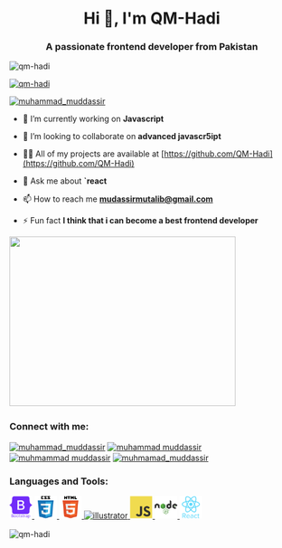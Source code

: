 
<h1 align="center">Hi 👋, I'm QM-Hadi</h1>
<h3 align="center">A passionate frontend developer from Pakistan</h3>

<p align="left"> <img src="https://komarev.com/ghpvc/?username=qm-hadi&label=Profile%20views&color=0e75b6&style=flat" alt="qm-hadi" /> </p>

<p align="left"> <a href="https://github.com/ryo-ma/github-profile-trophy"><img src="https://github-profile-trophy.vercel.app/?username=qm-hadi" alt="qm-hadi" /></a> </p>

<p align="left"> <a href="https://twitter.com/muhammad_muddassir" target="blank"><img src="https://img.shields.io/twitter/follow/muhammad_muddassir?logo=twitter&style=for-the-badge" alt="muhammad_muddassir" /></a> </p>

- 🔭 I’m currently working on **Javascript**

- 👯 I’m looking to collaborate on **advanced javascr5ipt**

- 👨‍💻 All of my projects are available at [https://github.com/QM-Hadi](https://github.com/QM-Hadi)

- 💬 Ask me about **`react**

- 📫 How to reach me **mudassirmutalib@gmail.com**

- ⚡ Fun fact **I think that i can become a best frontend developer**


<img style="height: 300px;width: 400px;" src="https://user-images.githubusercontent.com/69011963/137184767-79a13ec7-1bb3-4341-a6da-3a149c9c159a.gif" alt="">
<h3 align="left">Connect with me:</h3>
<p align="left">
<a href="https://twitter.com/muhammad_muddassir" target="blank"><img align="center" src="https://raw.githubusercontent.com/rahuldkjain/github-profile-readme-generator/master/src/images/icons/Social/twitter.svg" alt="muhammad_muddassir" height="30" width="40" /></a>
<a href="https://linkedin.com/in/muhammad muddassir" target="blank"><img align="center" src="https://raw.githubusercontent.com/rahuldkjain/github-profile-readme-generator/master/src/images/icons/Social/linked-in-alt.svg" alt="muhammad muddassir" height="30" width="40" /></a>
<a href="https://fb.com/muhmammad muddassir" target="blank"><img align="center" src="https://raw.githubusercontent.com/rahuldkjain/github-profile-readme-generator/master/src/images/icons/Social/facebook.svg" alt="muhmammad muddassir" height="30" width="40" /></a>
<a href="https://instagram.com/muhmamad_muddassir" target="blank"><img align="center" src="https://raw.githubusercontent.com/rahuldkjain/github-profile-readme-generator/master/src/images/icons/Social/instagram.svg" alt="muhmamad_muddassir" height="30" width="40" /></a>
</p>

<h3 align="left">Languages and Tools:</h3>
<p align="left"> <a href="https://getbootstrap.com" target="_blank" rel="noreferrer"> <img src="https://raw.githubusercontent.com/devicons/devicon/master/icons/bootstrap/bootstrap-plain-wordmark.svg" alt="bootstrap" width="40" height="40"/> </a> <a href="https://www.w3schools.com/css/" target="_blank" rel="noreferrer"> <img src="https://raw.githubusercontent.com/devicons/devicon/master/icons/css3/css3-original-wordmark.svg" alt="css3" width="40" height="40"/> </a> <a href="https://www.w3.org/html/" target="_blank" rel="noreferrer"> <img src="https://raw.githubusercontent.com/devicons/devicon/master/icons/html5/html5-original-wordmark.svg" alt="html5" width="40" height="40"/> </a> <a href="https://www.adobe.com/in/products/illustrator.html" target="_blank" rel="noreferrer"> <img src="https://www.vectorlogo.zone/logos/adobe_illustrator/adobe_illustrator-icon.svg" alt="illustrator" width="40" height="40"/> </a> <a href="https://developer.mozilla.org/en-US/docs/Web/JavaScript" target="_blank" rel="noreferrer"> <img src="https://raw.githubusercontent.com/devicons/devicon/master/icons/javascript/javascript-original.svg" alt="javascript" width="40" height="40"/> </a> <a href="https://nodejs.org" target="_blank" rel="noreferrer"> <img src="https://raw.githubusercontent.com/devicons/devicon/master/icons/nodejs/nodejs-original-wordmark.svg" alt="nodejs" width="40" height="40"/> </a> <a href="https://reactjs.org/" target="_blank" rel="noreferrer"> <img src="https://raw.githubusercontent.com/devicons/devicon/master/icons/react/react-original-wordmark.svg" alt="react" width="40" height="40"/> </a> </p>

<p><img align="center" src="https://github-readme-stats.vercel.app/api/top-langs?username=qm-hadi&show_icons=true&locale=en&layout=compact" alt="qm-hadi" /></p>
